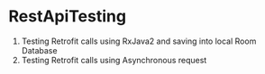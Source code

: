 # RestApiTesting

1. Testing Retrofit calls using RxJava2 and saving into local Room Database
2. Testing Retrofit calls using Asynchronous request